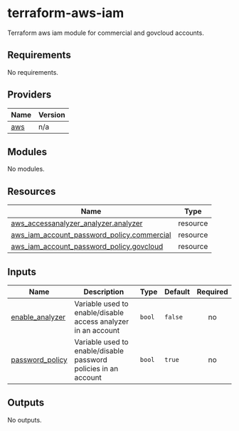 # terraform-aws-iam
Terraform aws iam module for commercial and govcloud accounts.

<!-- BEGIN_TF_DOCS -->
## Requirements

No requirements.

## Providers

| Name | Version |
|------|---------|
| <a name="provider_aws"></a> [aws](#provider\_aws) | n/a |

## Modules

No modules.

## Resources

| Name | Type |
|------|------|
| [aws_accessanalyzer_analyzer.analyzer](https://registry.terraform.io/providers/hashicorp/aws/latest/docs/resources/accessanalyzer_analyzer) | resource |
| [aws_iam_account_password_policy.commercial](https://registry.terraform.io/providers/hashicorp/aws/latest/docs/resources/iam_account_password_policy) | resource |
| [aws_iam_account_password_policy.govcloud](https://registry.terraform.io/providers/hashicorp/aws/latest/docs/resources/iam_account_password_policy) | resource |

## Inputs

| Name | Description | Type | Default | Required |
|------|-------------|------|---------|:--------:|
| <a name="input_enable_analyzer"></a> [enable\_analyzer](#input\_enable\_analyzer) | Variable used to enable/disable access analyzer in an account | `bool` | `false` | no |
| <a name="input_password_policy"></a> [password\_policy](#input\_password\_policy) | Variable used to enable/disable password policies in an account | `bool` | `true` | no |

## Outputs

No outputs.
<!-- END_TF_DOCS -->